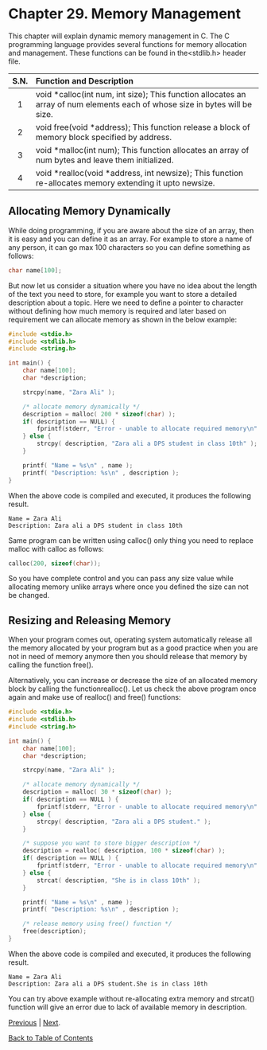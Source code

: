 # Chapter 29. Memory Management

This chapter will explain dynamic memory management in C. The C programming language provides several functions for memory allocation and management. These functions can be found in the<stdlib.h> header file.

| S.N. | Function and Description |
|:----:|:-------------------------|
| 1 | void *calloc(int num, int size); This function allocates an array of num elements each of whose size in bytes will be size. |
| 2 | void free(void *address); This function release a block of memory block specified by address. |
| 3 | void *malloc(int num); This function allocates an array of num bytes and leave them initialized. |
| 4 | void \*realloc(void *address, int newsize); This function re-allocates memory extending it upto newsize. |

## Allocating Memory Dynamically

While doing programming, if you are aware about the size of an array, then it is easy and you can define it as an array. For example to store a name of any person, it can go max 100 characters so you can define something as follows:

```c
char name[100];
```

But now let us consider a situation where you have no idea about the length of the text you need to store, for example you want to store a detailed description about a topic. Here we need to define a pointer to character without defining how much memory is required and later based on requirement we can allocate memory as shown in the below example:

```c
#include <stdio.h>
#include <stdlib.h>
#include <string.h>

int main() {
    char name[100];
    char *description;

    strcpy(name, "Zara Ali" );

    /* allocate memory dynamically */
    description = malloc( 200 * sizeof(char) );
    if( description == NULL) {  
        fprintf(stderr, "Error - unable to allocate required memory\n" );
    } else {
        strcpy( description, "Zara ali a DPS student in class 10th" );
    }

    printf( "Name = %s\n" , name );
    printf( "Description: %s\n" , description );
}
```

When the above code is compiled and executed, it produces the following result.

```console
Name = Zara Ali
Description: Zara ali a DPS student in class 10th
```

Same program can be written using calloc() only thing you need to replace malloc with calloc as follows:

```c
calloc(200, sizeof(char));
```

So you have complete control and you can pass any size value while allocating memory unlike arrays where once you defined the size can not be changed.

## Resizing and Releasing Memory

When your program comes out, operating system automatically release all the memory allocated by your program but as a good practice when you are not in need of memory anymore then you should release that memory by calling the function free().

Alternatively, you can increase or decrease the size of an allocated memory block by calling the functionrealloc(). Let us check the above program once again and make use of realloc() and free() functions:

```c
#include <stdio.h>
#include <stdlib.h>
#include <string.h>

int main() {
    char name[100];
    char *description;

    strcpy(name, "Zara Ali" );

    /* allocate memory dynamically */
    description = malloc( 30 * sizeof(char) );
    if( description == NULL ) {
        fprintf(stderr, "Error - unable to allocate required memory\n" );
    } else {
        strcpy( description, "Zara ali a DPS student." );
    }

    /* suppose you want to store bigger description */
    description = realloc( description, 100 * sizeof(char) );
    if( description == NULL ) {
        fprintf(stderr, "Error - unable to allocate required memory\n" );
    } else {
        strcat( description, "She is in class 10th" );
    }

    printf( "Name = %s\n" , name );
    printf( "Description: %s\n" , description );

    /* release memory using free() function */
    free(description);
}
```

When the above code is compiled and executed, it produces the following result.

```console
Name = Zara Ali
Description: Zara ali a DPS student.She is in class 10th
```

You can try above example without re-allocating extra memory and strcat() function will give an error due to lack of available memory in description.

[Previous](/Chapter28._Variable_Arguments/README.md "Chapter 28. Variable Arguments") | [Next](/Chapter30._Command_Line_Arguments/README.md "Chapter 30. Command Line Arguments").

[Back to Table of Contents](../README.md "Table of Contents")
